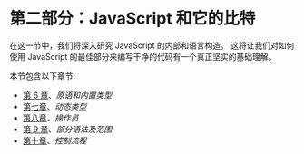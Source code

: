 # 第二部分：JavaScript 和它的比特

在这一节中，我们将深入研究 JavaScript 的内部和语言构造。 这将让我们对如何使用 JavaScript 的最佳部分来编写干净的代码有一个真正坚实的基础理解。

本节包含以下章节:

*   [第 6 章](06.html)、*原语和内置类型*
*   [第七章](07.html)、*动态类型*
*   [第八章](08.html)、*操作员*
*   [第 9 章](09.html)、*部分语法及范围*
*   [第十章](10.html)、*控制流程*